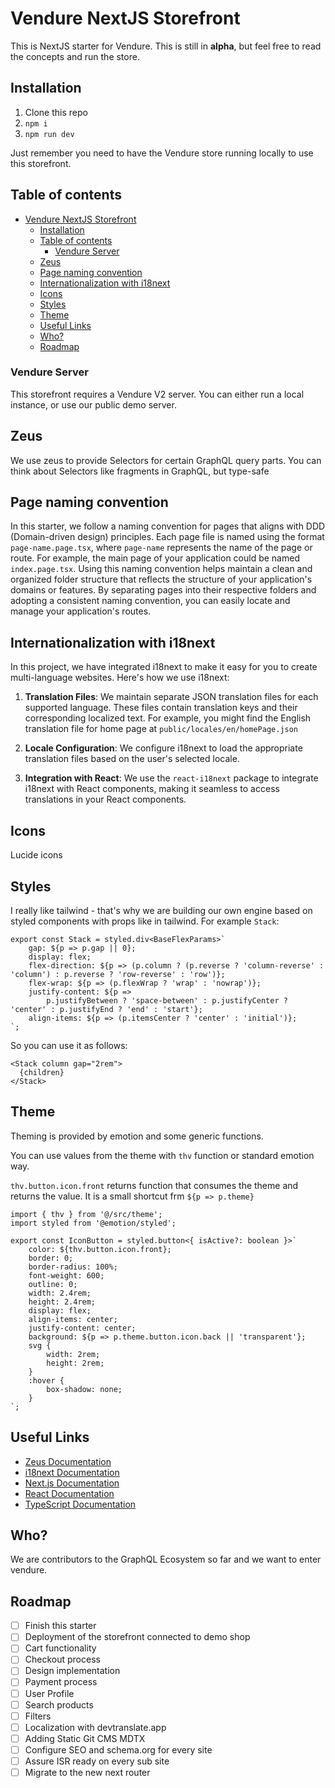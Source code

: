 # Vendure NextJS Storefront
This is NextJS starter for Vendure. This is still in **alpha**, but feel free to read the concepts and run the store.

## Installation

1. Clone this repo
2. ```npm i```
3. ```npm run dev```

Just remember you need to have the Vendure store running locally to use this storefront.

## Table of contents
- [Vendure NextJS Storefront](#vendure-nextjs-storefront)
  - [Installation](#installation)
  - [Table of contents](#table-of-contents)
    - [Vendure Server](#vendure-server)
  - [Zeus](#zeus)
  - [Page naming convention](#page-naming-convention)
  - [Internationalization with i18next](#internationalization-with-i18next)
  - [Icons](#icons)
  - [Styles](#styles)
  - [Theme](#theme)
  - [Useful Links](#useful-links)
  - [Who?](#who)
  - [Roadmap](#roadmap)


### Vendure Server

This storefront requires a Vendure V2 server. You can either run a local instance, or use our public demo server.  

## Zeus

We use zeus to provide Selectors for certain GraphQL query parts. You can think about Selectors like fragments in GraphQL, but type-safe

## Page naming convention

In this starter, we follow a naming convention for pages that aligns with DDD (Domain-driven design) principles. Each page file is named using the format `page-name.page.tsx`, where `page-name` represents the name of the page or route. For example, the main page of your application could be named `index.page.tsx`.
Using this naming convention helps maintain a clean and organized folder structure that reflects the structure of your application's domains or features. By separating pages into their respective folders and adopting a consistent naming convention, you can easily locate and manage your application's routes.

## Internationalization with i18next

In this project, we have integrated i18next to make it easy for you to create multi-language websites. Here's how we use i18next:

1. **Translation Files**: We maintain separate JSON translation files for each supported language. These files contain translation keys and their corresponding localized text.
   For example, you might find the English translation file for home page at `public/locales/en/homePage.json`

2. **Locale Configuration**: We configure i18next to load the appropriate translation files based on the user's selected locale.

3. **Integration with React**: We use the `react-i18next` package to integrate i18next with React components, making it seamless to access translations in your React components.

## Icons

Lucide icons

## Styles

I really like tailwind - that's why we are building our own engine based on styled components with props like in tailwind. For example `Stack`:

```tsx
export const Stack = styled.div<BaseFlexParams>`
    gap: ${p => p.gap || 0};
    display: flex;
    flex-direction: ${p => (p.column ? (p.reverse ? 'column-reverse' : 'column') : p.reverse ? 'row-reverse' : 'row')};
    flex-wrap: ${p => (p.flexWrap ? 'wrap' : 'nowrap')};
    justify-content: ${p =>
        p.justifyBetween ? 'space-between' : p.justifyCenter ? 'center' : p.justifyEnd ? 'end' : 'start'};
    align-items: ${p => (p.itemsCenter ? 'center' : 'initial')};
`;
```

So you can use it as follows:
```tsx
<Stack column gap="2rem">
  {children}
</Stack>
```

## Theme
Theming is provided by emotion and some generic functions.

You can use values from the theme with `thv` function or standard emotion way.

`thv.button.icon.front` returns function that consumes the theme and returns the value. It is a small shortcut frm `${p => p.theme}`

```tsx
import { thv } from '@/src/theme';
import styled from '@emotion/styled';

export const IconButton = styled.button<{ isActive?: boolean }>`
    color: ${thv.button.icon.front};
    border: 0;
    border-radius: 100%;
    font-weight: 600;
    outline: 0;
    width: 2.4rem;
    height: 2.4rem;
    display: flex;
    align-items: center;
    justify-content: center;
    background: ${p => p.theme.button.icon.back || 'transparent'};
    svg {
        width: 2rem;
        height: 2rem;
    }
    :hover {
        box-shadow: none;
    }
`;

```

## Useful Links

- [Zeus Documentation](https://graphqleditor.com/docs/tools/zeus/basics/getting-started/)
- [i18next Documentation](https://www.i18next.com/)
- [Next.js Documentation](https://nextjs.org/docs)
- [React Documentation](https://reactjs.org/docs)
- [TypeScript Documentation](https://www.typescriptlang.org/docs)

## Who?

We are contributors to the GraphQL Ecosystem so far and we want to enter vendure.

## Roadmap

- [ ] Finish this starter
- [ ] Deployment of the storefront connected to demo shop
- [ ] Cart functionality
- [ ] Checkout process
- [ ] Design implementation
- [ ] Payment process
- [ ] User Profile
- [ ] Search products
- [ ] Filters
- [ ] Localization with devtranslate.app
- [ ] Adding Static Git CMS MDTX
- [ ] Configure SEO and schema.org for every site
- [ ] Assure ISR ready on every sub site
- [ ] Migrate to the new next router